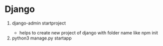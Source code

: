 # Django

1. django-admin startproject <projectName> 
   - helps to create new project of django with folder name <projectName> like npm init
2. python3 manage.py startapp <appName>
